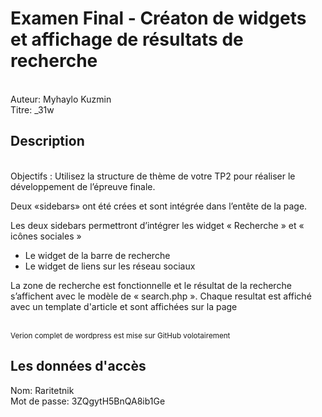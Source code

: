 # Examen Final - Créaton de widgets et affichage de résultats de recherche
<br> Auteur: Myhaylo Kuzmin
<br> Titre: _31w

## Description
<br> Objectifs :  Utilisez la structure de thème de votre TP2 pour réaliser le développement de l’épreuve finale. 

<P>Deux «sidebars» ont été crées et sont intégrée dans l’entête de la page.</p>

<P>Les deux sidebars permettront d’intégrer les widget « Recherche » et « icônes sociales »</p>
<ul>
  <li>Le widget de la barre de recherche</li>
  <li>Le widget de liens sur les réseau sociaux</li>
</ul>

<P>La zone de recherche est fonctionnelle et le résultat de la recherche s’affichent avec le modèle de « search.php ». Chaque resultat est affiché avec un template d'article et sont affichées sur la page</p>


<br><small> Verion complet de wordpress est mise sur GitHub volotairement</small>
## Les données d'accès
Nom: Raritetnik<br>
Mot de passe: 3ZQgytH5BnQA8ib1Ge
